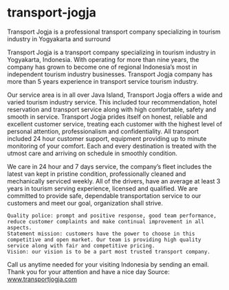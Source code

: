 transport-jogja
===============

Transport Jogja is a professional transport company specializing in tourism industry in Yogyakarta and surround 


Transport Jogja is a transport company specializing in tourism industry in Yogyakarta, Indonesia. With operating for more than nine years, the company has grown to become one of regional Indonesia’s most in independent tourism industry businesses. Transport Jogja company has more than 5 years experience in transport service tourism industry.
 
Our service area is in all over Java Island, Transport Jogja offers a wide and varied tourism industry service. This included tour recommendation, hotel reservation and transport service along with high comfortable, safety and smooth in service. Transport Jogja prides itself on honest, reliable and excellent customer service, treating each customer with the highest level of personal attention, professionalism and confidentiality. All transport included 24 hour customer support, equipment providing up to minute monitoring of your comfort. Each and every destination is treated with the utmost care and arriving on schedule in smoothly condition.
 
We care in 24 hour and 7 days service, the company’s fleet includes the latest van kept in pristine condition, professionally cleaned and mechanically serviced weekly. All of the drivers, have an average at least 3 years in tourism serving experience, licensed and qualified. We are committed to provide safe, dependable transportation service to our customers and meet our goal, organization shall strive.

    Quality police: prompt and positive response, good team performance, reduce customer complaints and make continual improvement in all aspects.
    Statement mission: customers have the power to choose in this competitive and open market. Our team is providing high quality service along with fair and competitive pricing.
    Vision: our vision is to be a part most trusted transport company.

Call us anytime needed for your visiting Indonesia by sending an email. Thank you for your attention and have a nice day
Source: www.transportjogja.com
